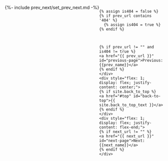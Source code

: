 
<div style="display: flex;">
    {%- include prev_next/set_prev_next.md -%}
    <div style="flex: 1; display: flex; justify-content: flex-start;">
    
    {% assign is404 = false %}
    {% if prev_url contains '404' %}
      {% assign is404 = true %}
    {% endif %}



    {% if prev_url != "" and is404 != true %}
    <a href="{{ prev_url }}" id="previous-page">Previous: {{prev_name}}</a>
    {% endif %}
    </div>
    <div style="flex: 1; display: flex; justify-content: center;">
    {% if site.back_to_top %}
    <a href="#top" id="back-to-top">{{ site.back_to_top_text }}</a>
    {% endif %}
    </div>
    <div style="flex: 1; display: flex; justify-content: flex-end;">
    {% if next_url != "" %}
    <a href="{{ next_url }}" id="next-page">Next: {{next_name}}</a>
    {% endif %}
    </div>
</div>